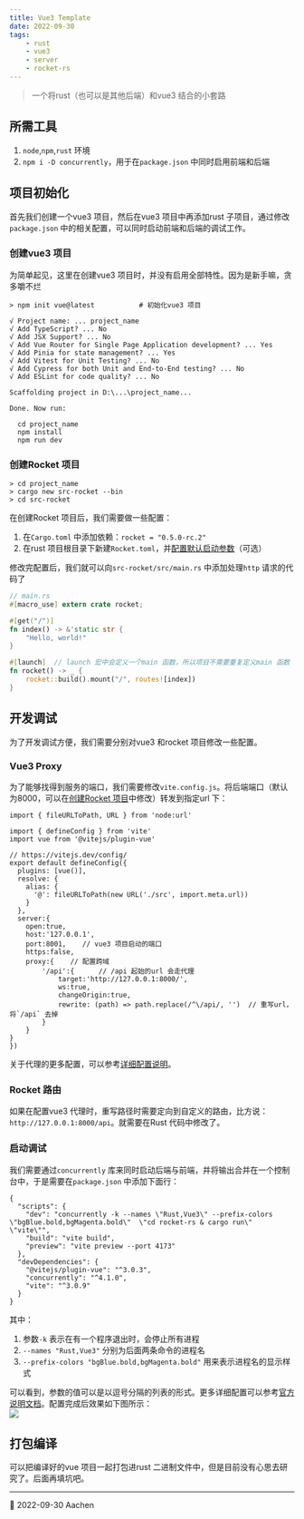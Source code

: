 ```yaml
---
title: Vue3 Template  
date: 2022-09-30     
tags:   
    - rust  
    - vue3
    - server  
    - rocket-rs
---  
```


> 一个将rust（也可以是其他后端）和vue3 结合的小套路    
<!-- more -->
## 所需工具  

1. `node`,`npm`,`rust` 环境  
2. `npm i -D concurrently`，用于在`package.json` 中同时启用前端和后端  

## 项目初始化  
首先我们创建一个vue3 项目，然后在vue3 项目中再添加rust 子项目，通过修改`package.json` 中的相关配置，可以同时启动前端和后端的调试工作。  

### 创建vue3 项目  
为简单起见，这里在创建vue3 项目时，并没有启用全部特性。因为是新手嘛，贪多嚼不烂  
```console-session
> npm init vue@latest           # 初始化vue3 项目  

√ Project name: ... project_name
√ Add TypeScript? ... No
√ Add JSX Support? ... No
√ Add Vue Router for Single Page Application development? ... Yes
√ Add Pinia for state management? ... Yes
√ Add Vitest for Unit Testing? ... No
√ Add Cypress for both Unit and End-to-End testing? ... No
√ Add ESLint for code quality? ... No

Scaffolding project in D:\...\project_name...

Done. Now run:

  cd project_name
  npm install
  npm run dev
```

### 创建Rocket 项目   
```console-session  
> cd project_name  
> cargo new src-rocket --bin
> cd src-rocket
```
在创建Rocket 项目后，我们需要做一些配置：  
1. 在`Cargo.toml` 中添加依赖：`rocket = "0.5.0-rc.2"`  
2. 在rust 项目根目录下新建`Rocket.toml`，并[配置默认启动参数](https://rocket.rs/v0.5-rc/guide/configuration/#rockettoml)（可选）  

修改完配置后，我们就可以向`src-rocket/src/main.rs` 中添加处理`http` 请求的代码了  
```rust  
// main.rs
#[macro_use] extern crate rocket;

#[get("/")]
fn index() -> &'static str {
    "Hello, world!"
}

#[launch]  // launch 宏中会定义一个main 函数，所以项目不需要重复定义main 函数
fn rocket() -> _ {
    rocket::build().mount("/", routes![index])
}
```

## 开发调试  
为了开发调试方便，我们需要分别对vue3 和rocket 项目修改一些配置。  

### Vue3 Proxy  
为了能够找得到服务的端口，我们需要修改`vite.config.js`。将后端端口（默认为8000，可以在[创建Rocket 项目](#创建rocket-项目)中修改）转发到指定url 下：  
```js{20-25}
import { fileURLToPath, URL } from 'node:url'

import { defineConfig } from 'vite'
import vue from '@vitejs/plugin-vue'

// https://vitejs.dev/config/
export default defineConfig({
  plugins: [vue()],
  resolve: {
    alias: {
      '@': fileURLToPath(new URL('./src', import.meta.url))
    }
  },
  server:{        
    open:true,        
    host:'127.0.0.1',        
    port:8001,    // vue3 项目启动的端口          
    https:false,        
    proxy:{    // 配置跨域                
        '/api':{      // /api 起始的url 会走代理
            target:'http://127.0.0.1:8000/',                
            ws:true,                
            changeOrigin:true,     
            rewrite: (path) => path.replace(/^\/api/, '')  // 重写url，将`/api` 去掉           
        }        
    }    
}
})
```

关于代理的更多配置，可以参考[详细配置说明](https://vitejs.dev/config/server-options.html#server-proxy)。

### Rocket 路由  
如果在配置vue3 代理时，重写路径时需要定向到自定义的路由，比方说：`http://127.0.0.1:8000/api`。就需要在Rust 代码中修改了。  

### 启动调试  
我们需要通过`concurrently` 库来同时启动后端与前端，并将输出合并在一个控制台中，于是需要在`package.json` 中添加下面行：  
```json{3,9}
{
  "scripts": {
    "dev": "concurrently -k --names \"Rust,Vue3\" --prefix-colors \"bgBlue.bold,bgMagenta.bold\"  \"cd rocket-rs & cargo run\" \"vite\"",
    "build": "vite build",
    "preview": "vite preview --port 4173"
  },
  "devDependencies": {
    "@vitejs/plugin-vue": "^3.0.3",
    "concurrently": "^4.1.0",
    "vite": "^3.0.9"
  }
}
```

其中：  
1. 参数`-k` 表示在有一个程序退出时，会停止所有进程  
2. `--names "Rust,Vue3"` 分别为后面两条命令的进程名  
3. `--prefix-colors "bgBlue.bold,bgMagenta.bold"` 用来表示进程名的显示样式  

可以看到，参数的值可以是以逗号分隔的列表的形式。更多详细配置可以参考[官方说明文档](https://github.com/open-cli-tools/concurrently#usage)。配置完成后效果如下图所示：  
![](./img/concurrent-task.png)


## 打包编译  
可以把编译好的vue 项目一起打包进rust 二进制文件中，但是目前没有心思去研究了。后面再填坑吧。
 


-----  
📅 2022-09-30 Aachen  